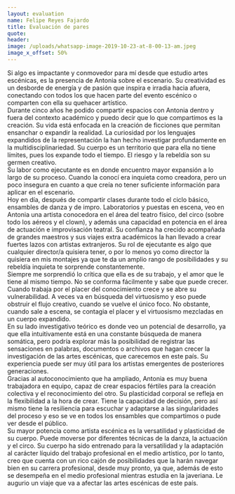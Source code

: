 ```yaml
---
layout: evaluation
name: Felipe Reyes Fajardo
title: Evaluación de pares
quote:
header:
image: /uploads/whatsapp-image-2019-10-23-at-8-00-13-am.jpeg
image_x_offset: 50%
---
```


Si algo es impactante y conmovedor para m&iacute; desde que estudio artes esc&eacute;nicas, es la presencia de Antonia sobre el escenario. Su creatividad es un desborde de energ&iacute;a y de pasi&oacute;n que inspira e irradia hacia afuera, conectando con todos los que hacen parte del evento esc&eacute;nico o comparten con ella su quehacer art&iacute;stico.&nbsp;<br>Durante cinco a&ntilde;os he podido compartir espacios con Antonia dentro y fuera del contexto acad&eacute;mico y puedo decir que lo que compartimos es la creaci&oacute;n. Su vida est&aacute; enfocada en la creaci&oacute;n de ficciones que permitan ensanchar o expandir la realidad. La curiosidad por los lenguajes expandidos de la representaci&oacute;n la han hecho investigar profundamente en la multidisciplinariedad. Su cuerpo es un territorio que para ella no tiene l&iacute;mites, pues los expande todo el tiempo. El riesgo y la rebeld&iacute;a son su germen creativo.&nbsp;<br>Su labor como ejecutante es en donde encuentro mayor expansi&oacute;n a lo largo de su proceso. Cuando la conoc&iacute; era inquieta como creadora, pero un poco insegura en cuanto a que cre&iacute;a no tener suficiente informaci&oacute;n para aplicar en el escenario.&nbsp;<br>Hoy en d&iacute;a, despu&eacute;s de compartir clases durante todo el ciclo b&aacute;sico, ensambles de danza y de impro. Laboratorios y puestas en escena, veo en Antonia una artista conocedora en el &aacute;rea del teatro f&iacute;sico, del circo (sobre todo los a&eacute;reos y el clown), y adem&aacute;s una capacidad en potencia en el &aacute;rea de actuaci&oacute;n e improvisaci&oacute;n teatral. Su confianza ha crecido acompa&ntilde;ada de grandes maestros y sus viajes extra acad&eacute;micos la han llevado a crear fuertes lazos con artistas extranjeros. Su rol de ejecutante es algo que cualquier director/a quisiera tener, o por lo menos yo como director la quisiera en mis montajes ya que te da un amplio rango de posibilidades y su rebeld&iacute;a inquieta te sorprende constantemente.<br>Siempre me sorprendi&oacute; lo cr&iacute;tica que ella es de su trabajo, y el amor que le tiene al mismo tiempo. No se conforma f&aacute;cilmente y sabe que puede crecer. Cuando trabaja por el placer del conocimiento crece y se abre su vulnerabilidad. A veces va en b&uacute;squeda del virtuosismo y eso puede obstruir el flujo creativo, cuando se vuelve el &uacute;nico foco. No obstante, cuando sale a escena, se contagia el placer y el virtuosismo mezcladas en un cuerpo expandido. &nbsp;<br>En su lado investigativo te&oacute;rico es donde veo un potencial de desarrollo, ya que ella intuitivamente est&aacute; en una constante b&uacute;squeda de manera som&aacute;tica, pero podr&iacute;a explorar m&aacute;s la posibilidad de registrar las sensaciones en palabras, documentos o archivos que hagan crecer la investigaci&oacute;n de las artes esc&eacute;nicas, que carecemos en este pa&iacute;s. Su experiencia puede ser muy &uacute;til para los artistas emergentes de posteriores generaciones.&nbsp;<br>Gracias al autoconocimiento que ha ampliado, Antonia es muy buena trabajadora en equipo, capaz de crear espacios f&eacute;rtiles para la creaci&oacute;n colectiva y el reconocimiento del otro. Su plasticidad corporal se refleja en la flexibilidad a la hora de crear. Tiene la capacidad de decisi&oacute;n, pero as&iacute; mismo tiene la resiliencia para escuchar y adaptarse a las singularidades del proceso y eso se ve en todos los ensambles que compartimos o pude ver desde el p&uacute;blico.&nbsp;<br>Su mayor potencia como artista esc&eacute;nica es la versatilidad y plasticidad de su cuerpo. Puede moverse por diferentes t&eacute;cnicas de la danza, la actuaci&oacute;n y el circo. Su cuerpo ha sido entrenado para la versatilidad y la adaptaci&oacute;n al car&aacute;cter l&iacute;quido del trabajo profesional en el medio art&iacute;stico, por lo tanto, creo que cuenta con un rico caj&oacute;n de posibilidades que la har&aacute;n navegar bien en su carrera profesional, desde muy pronto, ya que, adem&aacute;s de esto se desempe&ntilde;a en el medio profesional mientras estudia en la javeriana. Le augurio un viaje que va a afectar las artes esc&eacute;nicas de este pa&iacute;s.<br>&nbsp;